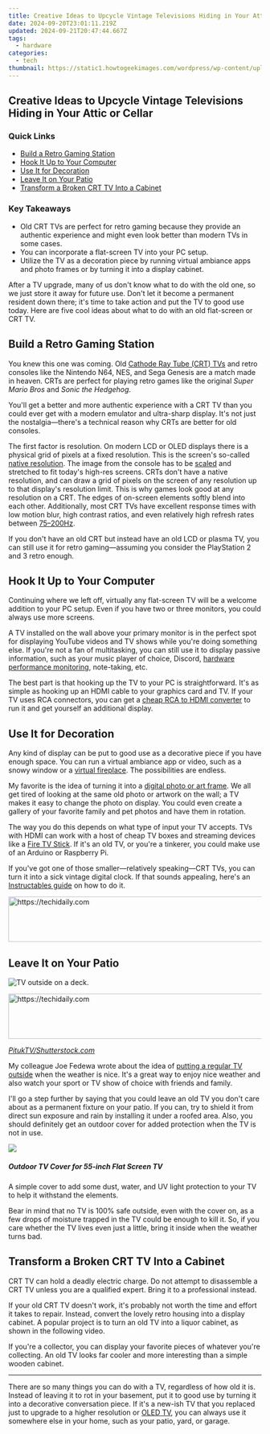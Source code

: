 ```yaml
---
title: Creative Ideas to Upcycle Vintage Televisions Hiding in Your Attic or Cellar
date: 2024-09-20T23:01:11.219Z
updated: 2024-09-21T20:47:44.667Z
tags:
  - hardware
categories:
  - tech
thumbnail: https://static1.howtogeekimages.com/wordpress/wp-content/uploads/2023/09/oldstatickytv1.jpg
---
```


## Creative Ideas to Upcycle Vintage Televisions Hiding in Your Attic or Cellar

### Quick Links

* [Build a Retro Gaming Station](https://extra-approaches.techidaily.com/in-2024-laugh-out-loud-with-ease-crafting-memes-in-a-flash/)
* [Hook It Up to Your Computer](https://facebook-clips.techidaily.com/new-the-ultimate-guide-to-fb-video-calls-best-practices-for-2024/)
* [Use It for Decoration](https://screen-sharing-recording.techidaily.com/2024-approved-the-ultimate-toolkit-disabling-background-noise-during-gmeets/)
* [Leave It on Your Patio](https://on-screen-recording.techidaily.com/in-2024-optimal-capture-software-showdown-obs-studio-vs-fraps/)
* [Transform a Broken CRT TV Into a Cabinet](https://twitter-videos.techidaily.com/updated-2024-approved-tiktok-sensation-challenge/)

### Key Takeaways

* Old CRT TVs are perfect for retro gaming because they provide an authentic experience and might even look better than modern TVs in some cases.
* You can incorporate a flat-screen TV into your PC setup.
* Utilize the TV as a decoration piece by running virtual ambiance apps and photo frames or by turning it into a display cabinet.

 After a TV upgrade, many of us don't know what to do with the old one, so we just store it away for future use. Don't let it become a permanent resident down there; it's time to take action and put the TV to good use today. Here are five cool ideas about what to do with an old flat-screen or CRT TV.

##  Build a Retro Gaming Station

 You knew this one was coming. Old [Cathode Ray Tube (CRT) TVs](https://screen-sharing-recording.techidaily.com/updated-2024-approved-mastering-video-recording-and-editing-with-adobe-connect/) and retro consoles like the Nintendo N64, NES, and Sega Genesis are a match made in heaven. CRTs are perfect for playing retro games like the original _Super Mario Bros_ and _Sonic the Hedgehog_.

 You'll get a better and more authentic experience with a CRT TV than you could ever get with a modern emulator and ultra-sharp display. It's not just the nostalgia—there's a technical reason why CRTs are better for old consoles.

 The first factor is resolution. On modern LCD or OLED displays there is a physical grid of pixels at a fixed resolution. This is the screen's so-called [native resolution](https://tech-recovery.techidaily.com/1722872129344-the-ultimate-guide-to-powerful-instagram-hashtags-in-year/). The image from the console has to be [scaled](https://extra-information.techidaily.com/your-roadmap-to-mastery-the-ultimate-guide-to-google-podcasting/) and stretched to fit today's high-res screens. CRTs don't have a native resolution, and can draw a grid of pixels on the screen of any resolution up to that display's resolution limit. This is why games look good at any resolution on a CRT. The edges of on-screen elements softly blend into each other. Additionally, most CRT TVs have excellent response times with low motion blur, high contrast ratios, and even relatively high refresh rates between [75–200Hz](https://www.pcworld.com/article/547715/what-to-look-for-crt-monitor-ultimate-guide-retro-gamers.html).

 If you don't have an old CRT but instead have an old LCD or plasma TV, you can still use it for retro gaming—assuming you consider the PlayStation 2 and 3 retro enough.

##  Hook It Up to Your Computer

 Continuing where we left off, virtually any flat-screen TV will be a welcome addition to your PC setup. Even if you have two or three monitors, you could always use more screens.

 A TV installed on the wall above your primary monitor is in the perfect spot for displaying YouTube videos and TV shows while you're doing something else. If you're not a fan of multitasking, you can still use it to display passive information, such as your music player of choice, Discord, [hardware performance monitoring](https://location-social.techidaily.com/in-2024-set-your-preferred-job-location-on-linkedin-app-of-your-realme-narzo-60-pro-5g-drfone-by-drfone-virtual-android/), note-taking, etc.

 The best part is that hooking up the TV to your PC is straightforward. It's as simple as hooking up an HDMI cable to your graphics card and TV. If your TV uses RCA connectors, you can get a [cheap RCA to HDMI converter](https://www.amazon.com/Converter-RuiPuo-Composite-Compatible-Blue-Ray/dp/B07M8RNRGT?tag=hotoge-20&ascsubtag=UUhtgUeUpU2002828&asc%5Frefurl=https%3A%2F%2Fwww.howtogeek.com%2Fthings-you-can-do-with-that-old-tv-you-stuffed-in-the-basement%2F&asc%5Fcampaign=Evergreen) to run it and get yourself an additional display.

##  Use It for Decoration

 Any kind of display can be put to good use as a decorative piece if you have enough space. You can run a virtual ambiance app or video, such as a snowy window or a [virtual fireplace](https://mondly-stories.techidaily.com/connective-horizons-proven-methods-for-intercultural-conversation/). The possibilities are endless.

 My favorite is the idea of turning it into a [digital photo or art frame](https://graphic-issues.techidaily.com/missing-fullscreen-display-win11-monitor-issue/). We all get tired of looking at the same old photo or artwork on the wall; a TV makes it easy to change the photo on display. You could even create a gallery of your favorite family and pet photos and have them in rotation.

 The way you do this depends on what type of input your TV accepts. TVs with HDMI can work with a host of cheap TV boxes and streaming devices like a [Fire TV Stick](https://www.amazon.com/fire-tv-stick-with-3rd-gen-alexa-voice-remote/dp/B08C1W5N87?tag=hotoge-20&ascsubtag=UUhtgUeUpU2002828&asc%5Frefurl=https%3A%2F%2Fwww.howtogeek.com%2Fthings-you-can-do-with-that-old-tv-you-stuffed-in-the-basement%2F&asc%5Fcampaign=Evergreen). If it's an old TV, or you're a tinkerer, you could make use of an Arduino or Raspberry Pi.

 If you've got one of those smaller—relatively speaking—CRT TVs, you can turn it into a sick vintage digital clock. If that sounds appealing, here's an [Instructables guide](https://www.instructables.com/Make-an-Old-TV-Into-an-80s-Themed-Clock/) on how to do it.

<!-- affiliate ads begin -->
<a href="https://united.elfm.net/c/5597632/2139563/4704" target="_top" id="2139563">
  <img src="//a.impactradius-go.com/display-ad/4704-2139563" border="0" alt="https://techidaily.com" width="728" height="90"/>
</a>
<img height="0" width="0" src="https://united.elfm.net/i/5597632/2139563/4704" style="position:absolute;visibility:hidden;" border="0" />
<!-- affiliate ads end -->

##  Leave It on Your Patio

![TV outside on a deck.](https://static1.howtogeekimages.com/wordpress/wp-content/uploads/2022/07/TV-outside.jpg) 

<!-- affiliate ads begin -->
<a href="https://appsumo.8odi.net/c/5597632/2037338/7443" target="_top" id="2037338">
  <img src="//a.impactradius-go.com/display-ad/7443-2037338" border="0" alt="https://techidaily.com" width="728" height="90"/>
</a>
<img height="0" width="0" src="https://appsumo.8odi.net/i/5597632/2037338/7443" style="position:absolute;visibility:hidden;" border="0" />
<!-- affiliate ads end -->

_[PitukTV/Shutterstock.com](https://www.shutterstock.com/image-photo/antique-tv-on-old-wooden-floor-2165102167)_

 My colleague Joe Fedewa wrote about the idea of [putting a regular TV outside](https://techtrends.techidaily.com/ios-18-overview-premium-updates-for-free-discover-top-functionality-improvements-and-latest-industry-buzz/) when the weather is nice. It's a great way to enjoy nice weather and also watch your sport or TV show of choice with friends and family.

 I'll go a step further by saying that you could leave an old TV you don't care about as a permanent fixture on your patio. If you can, try to shield it from direct sun exposure and rain by installing it under a roofed area. Also, you should definitely get an outdoor cover for added protection when the TV is not in use.

![](https://static1.howtogeekimages.com/wordpress/wp-content/uploads/2023/06/31ecidm2zyl-_sl500_.jpg) 

#####  Outdoor TV Cover for 55-inch Flat Screen TV

A simple cover to add some dust, water, and UV light protection to your TV to help it withstand the elements.

 Bear in mind that no TV is 100% safe outside, even with the cover on, as a few drops of moisture trapped in the TV could be enough to kill it. So, if you care whether the TV lives even just a little, bring it inside when the weather turns bad.

##  Transform a Broken CRT TV Into a Cabinet

 CRT TV can hold a deadly electric charge. Do not attempt to disassemble a CRT TV unless you are a qualified expert. Bring it to a professional instead.

 If your old CRT TV doesn't work, it's probably not worth the time and effort it takes to repair. Instead, convert the lovely retro housing into a display cabinet. A popular project is to turn an old TV into a liquor cabinet, as shown in the following video.

 If you're a collector, you can display your favorite pieces of whatever you're collecting. An old TV looks far cooler and more interesting than a simple wooden cabinet.

---

 There are so many things you can do with a TV, regardless of how old it is. Instead of leaving it to rot in your basement, put it to good use by turning it into a decorative conversation piece. If it's a new-ish TV that you replaced just to upgrade to a higher resolution or [OLED TV](https://extra-tips.techidaily.com/discovering-the-best-in-display-tech-10-list-for-your-mac/), you can always use it somewhere else in your home, such as your patio, yard, or garage.

<ins class="adsbygoogle"
     style="display:block"
     data-ad-format="autorelaxed"
     data-ad-client="ca-pub-7571918770474297"
     data-ad-slot="1223367746"></ins>

<ins class="adsbygoogle"
     style="display:block"
     data-ad-client="ca-pub-7571918770474297"
     data-ad-slot="8358498916"
     data-ad-format="auto"
     data-full-width-responsive="true"></ins>



